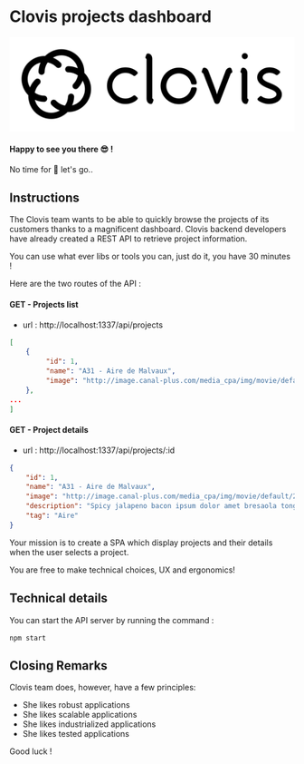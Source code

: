# Clovis projects dashboard
![logo](images/logo-clovis.png)

#### Happy to see you there :sunglasses: !

No time for :beer: let's go..


## Instructions

The Clovis team wants to be able to quickly browse the projects of its customers thanks to a magnificent dashboard.
Clovis backend developers have already created a REST API to retrieve project information.

You can use what ever libs or tools you can, just do it, you have 30 minutes !


Here are the two routes of the API :

#### GET - Projects list
- url : http://localhost:1337/api/projects
```json
[
    {
         "id": 1,
         "name": "A31 - Aire de Malvaux",
         "image": "http://image.canal-plus.com/media_cpa/img/movie/default/280_157/jpg/ANT_1163084_1_280_157.jpg"
    },
...
]
```

#### GET - Project details
- url : http://localhost:1337/api/projects/:id
```json
{
    "id": 1,
    "name": "A31 - Aire de Malvaux",
    "image": "http://image.canal-plus.com/media_cpa/img/movie/default/280_157/jpg/ANT_1163084_1_280_157.jpg",
    "description": "Spicy jalapeno bacon ipsum dolor amet bresaola tongue kevin t-bone ham hock pig pancetta chicken. Prosciutto cow tongue ham jerky. Spare ribs landjaeger burgdoggen, pork belly kevin strip steak pork chop filet mignon. Alcatra strip steak biltong beef ribs pork loin brisket short loin tail filet mignon hamburger beef fatback shankle. Pig leberkas meatloaf kevin doner ground round tenderloin. Andouille salami beef ribs leberkas.",
    "tag": "Aire"
}
```

Your mission is to create a SPA which display projects and their details when the user selects a project.

You are free to make technical choices, UX and ergonomics!


## Technical details

You can start the API server by running the command :
```
npm start
```

## Closing Remarks

Clovis team does, however, have a few principles:
* She likes robust applications
* She likes scalable applications
* She likes industrialized applications
* She likes tested applications

Good luck !
